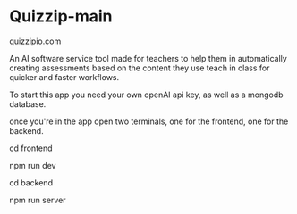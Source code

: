 # Quizzip-main

quizzipio.com

An AI software service tool made for teachers to help them in automatically creating assessments based on the content they use teach in class for quicker and faster workflows.

To start this app you need your own openAI api key, as well as a mongodb database.

once you're in the app open two terminals, one for the frontend, one for the backend.

cd frontend

npm run dev

cd backend

npm run server
